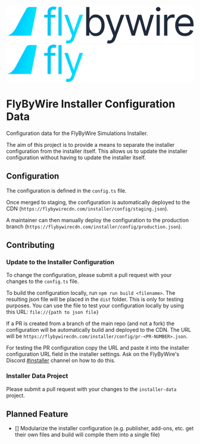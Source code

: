 ![FlyByWire Simulations](https://raw.githubusercontent.com/flybywiresim/branding/master/tails-with-text/FBW-Color-Dark.svg#gh-light-mode-only)
![FlyByWire Simulations](https://raw.githubusercontent.com/flybywiresim/branding/master/tails-with-text/FBW-Color-Light.svg#gh-dark-mode-only)

# FlyByWire Installer Configuration Data

Configuration data for the FlyByWire Simulations Installer.

The aim of this project is to provide a means to separate the installer configuration from the installer itself. This allows us to update the installer configuration without having to update the installer itself.

## Configuration

The configuration is defined in the `config.ts` file.

Once merged to staging, the configuration is automatically deployed to the CDN (`https://flybywirecdn.com/installer/config/staging.json`).

A maintainer can then manually deploy the configuration to the production branch (`https://flybywirecdn.com/installer/config/production.json`).

## Contributing

### Update to the Installer Configuration

To change the configuration, please submit a pull request with your changes to the `config.ts` file.

To build the configuration locally, run `npm run build <filename>`. The resulting json file will be placed in the `dist` folder. This is only for testing purposes. You can use the file to test your configuration locally by using this URL: `file://{path to json file}`

If a PR is created from a branch of the main repo (and not a fork) the configuration will be automatically build and deployed to the CDN. The URL will be `https://flybywirecdn.com/installer/config/pr-<PR-NUMBER>.json`.

For testing the PR configuration copy the URL and paste it into the installer configuration URL field in the installer settings. Ask on the FlyByWire's Discord [#installer](https://discord.com/channels/738864299392630914/757387126173204540) channel on how to do this.

### Installer Data Project

Please submit a pull request with your changes to the `installer-data` project.
                                                       
## Planned Feature

- [] Modularize the installer configuration (e.g. publisher, add-ons, etc. get their own files and build will compile them into a single file)
